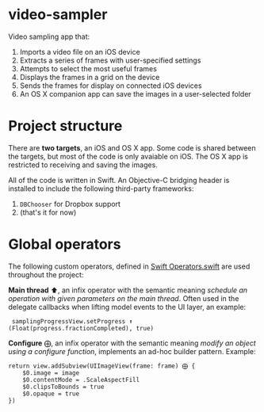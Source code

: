 # video-sampler
Video sampling app that:

1. Imports a video file on an iOS device
1. Extracts a series of frames with user-specified settings
1. Attempts to select the most useful frames
1. Displays the frames in a grid on the device
1. Sends the frames for display on connected iOS devices
1. An OS X companion app can save the images in a user-selected folder

# Project structure

There are **two targets**, an iOS and OS X app. 
Some code is shared between the targets, but most of the code is only avaiable on iOS. 
The OS X app is restricted to receiving and saving the images.

All of the code is written in Swift. An Objective-C bridging header is installed to include the following third-party frameworks:

1. `DBChooser` for Dropbox support
2. (that's it for now)

# Global operators

The following custom operators, defined in [Swift Operators.swift](https://github.com/ilyannn/video-sampler/blob/master/VideoSampler/Swift%20Operators.swift) are used throughout the project:

**Main thread** ⬆︎, an infix operator with the semantic meaning *schedule an operation with given parameters on the main thread*. Often used in the delegate callbacks when lifting model events to the UI layer, an example: 

     samplingProgressView.setProgress ⬆︎ (Float(progress.fractionCompleted), true)

**Configure** ⨁, an infix operator with the semantic meaning *modify an object using a configure function*, implements an ad-hoc builder pattern. Example:

    return view.addSubview(UIImageView(frame: frame) ⨁ {
        $0.image = image
        $0.contentMode = .ScaleAspectFill
        $0.clipsToBounds = true
        $0.opaque = true
    })


